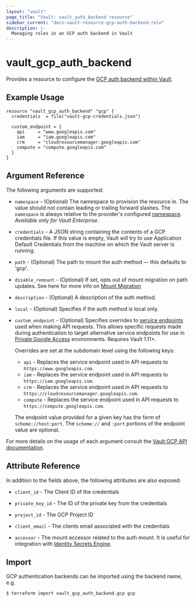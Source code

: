 ```yaml
---
layout: "vault"
page_title: "Vault: vault_auth_backend resource"
sidebar_current: "docs-vault-resource-gcp-auth-backend-role"
description: |-
  Managing roles in an GCP auth backend in Vault
---
```


# vault\_gcp\_auth\_backend

Provides a resource to configure the [GCP auth backend within Vault](https://www.vaultproject.io/docs/auth/gcp.html).

## Example Usage

```hcl
resource "vault_gcp_auth_backend" "gcp" { 
  credentials  = file("vault-gcp-credentials.json")

  custom_endpoint = {
    api     = "www.googleapis.com"
    iam     = "iam.googleapis.com"
    crm     = "cloudresourcemanager.googleapis.com"
    compute = "compute.googleapis.com"
  }
}
```

## Argument Reference

The following arguments are supported:

* `namespace` - (Optional) The namespace to provision the resource in.
  The value should not contain leading or trailing forward slashes.
  The `namespace` is always relative to the provider's configured [namespace](/docs/providers/vault#namespace).
   *Available only for Vault Enterprise*.

* `credentials` - A JSON string containing the contents of a GCP credentials file. If this value is empty, Vault will try to use Application Default Credentials from the machine on which the Vault server is running.

* `path` - (Optional) The path to mount the auth method — this defaults to 'gcp'.

* `disable_remount` - (Optional) If set, opts out of mount migration on path updates.
  See here for more info on [Mount Migration](https://www.vaultproject.io/docs/concepts/mount-migration)

* `description` - (Optional) A description of the auth method.

* `local` - (Optional) Specifies if the auth method is local only.

* `custom_endpoint` - (Optional) Specifies overrides to
  [service endpoints](https://cloud.google.com/apis/design/glossary#api_service_endpoint)
  used when making API requests. This allows specific requests made during authentication
  to target alternative service endpoints for use in [Private Google Access](https://cloud.google.com/vpc/docs/configure-private-google-access)
  environments. Requires Vault 1.11+.

  Overrides are set at the subdomain level using the following keys:
  - `api` - Replaces the service endpoint used in API requests to `https://www.googleapis.com`.
  - `iam` - Replaces the service endpoint used in API requests to `https://iam.googleapis.com`.
  - `crm` - Replaces the service endpoint used in API requests to `https://cloudresourcemanager.googleapis.com`.
  - `compute` - Replaces the service endpoint used in API requests to `https://compute.googleapis.com`.

  The endpoint value provided for a given key has the form of `scheme://host:port`.
  The `scheme://` and `:port` portions of the endpoint value are optional.

For more details on the usage of each argument consult the [Vault GCP API documentation](https://www.vaultproject.io/api-docs/auth/gcp#configure).

## Attribute Reference

In addition to the fields above, the following attributes are also exposed:

* `client_id` - The Client ID of the credentials

* `private_key_id` - The ID of the private key from the credentials

* `project_id` - The GCP Project ID

* `client_email` - The clients email associated with the credentials

* `accessor` - The mount accessor related to the auth mount. It is useful for integration with [Identity Secrets Engine](https://www.vaultproject.io/docs/secrets/identity/index.html).

## Import

GCP authentication backends can be imported using the backend name, e.g.

```
$ terraform import vault_gcp_auth_backend.gcp gcp
```
